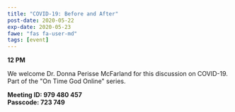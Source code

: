```yaml
---
title: "COVID-19: Before and After"
post-date: 2020-05-22
exp-date: 2020-05-23
fawe: "fas fa-user-md"
tags: [event]
---
```

**12 PM**

We welcome Dr. Donna Perisse McFarland for this discussion on COVID-19. Part of the "On Time God Online" series.

**Meeting ID: 979 480 457**
<br>
**Passcode: 723 749**